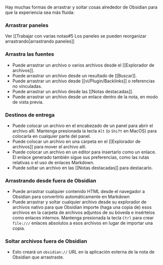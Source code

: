 Hay muchas formas de arrastrar y soltar cosas alrededor de Obsidian para que la experiencia sea más fluida:

### Arrastrar paneles

Ver [[Trabajar con varias notas#5 Los paneles se pueden reorganizar arrastrando|arrastrando paneles]]

### Arrastra las fuentes

- Puede arrastrar un archivo o varios archivos desde el [[Explorador de archivos]].
- Puede arrastrar un archivo desde un resultado de [[Buscar]].
- Puede arrastrar un archivo desde [[vi/Plugin/Backlinks]] o referencias no vinculadas.
- Puede arrastrar un archivo desde las [[Notas destacadas]].
- Puede arrastrar un archivo desde un enlace dentro de la nota, en modo de vista previa.

### Destinos de entrega

- Puede colocar un archivo en el encabezado de un panel para abrir el archivo allí. Mantenga presionada la tecla `Alt` (o `Shift` en MacOS) para colocarla en cualquier parte del panel.
- Puede colocar un archivo en una carpeta en el [[Explorador de archivos]] para mover el archivo allí.
- Puede colocar un archivo en un editor para insertarlo como un enlace. El enlace generado también sigue sus preferencias, como las rutas relativas o el uso de enlaces Markdown.
- Puede soltar un archivo en las [[Notas destacadas]] para destacarlo.

### Arrastrando desde fuera de Obsidian

- Puede arrastrar cualquier contenido HTML desde el navegador a Obsidian para convertirlo automáticamente en Markdown
- Puede arrastrar y soltar cualquier archivo desde su explorador de archivos nativo para que Obsidian importe (haga una copia de) esos archivos en la carpeta de archivos adjuntos de su bóveda e insértelos como enlaces internos. Mantenga presionada la tecla `Ctrl` para crear `file:///` enlaces absolutos a esos archivos en lugar de importar una copia.

### Soltar archivos fuera de Obsidian

- Esto creará un `obsidian://` URL en la aplicación externa de la nota de Obsidian que arrastraste.